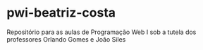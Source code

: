 # pwi-beatriz-costa
Repositório para as aulas de Programação Web I sob a tutela dos professores Orlando Gomes e João Siles
